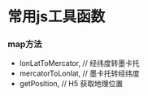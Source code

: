 # 常用js工具函数

### map方法
- lonLatToMercator,       // 经纬度转墨卡托
- mercatorToLonlat,       // 墨卡托转经纬度
- getPosition,            // H5 获取地理位置